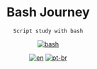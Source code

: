 <div align="center">
    <h1>Bash Journey</h1>

    Script study with bash


[![bash](https://img.shields.io/badge/Shell_Script-121011?style=for-the-badge&logo=gnu-bash&logoColor=white)]()

[![en](https://img.shields.io/badge/lang-en-green.svg)](<link-readme-en>)
[![pt-br](https://img.shields.io/badge/lang-pt--br-red.svg)](link-readme-br)
</div>
